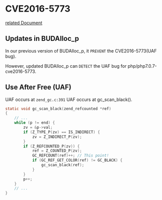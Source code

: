 # CVE2016-5773

[related Document](https://vuldb.com/?id.90639)

## Updates in BUDAlloc_p
In our previous version of BUDAlloc_p, it `PREVENT` the CVE2016-5773(UAF bug).

However, updated BUDAlloc_p can `DETECT` the UAF bug for php/php7.0.7-cve2016-5773.

## Use After Free (UAF)
UAF occurs at `zend_gc.c:391`
UAF occurs at gc_scan_black(). 

```c
static void gc_scan_black(zend_refcounted *ref)
{
    // ...
	while (p != end) {
		zv = &p->val;
		if (Z_TYPE_P(zv) == IS_INDIRECT) {
			zv = Z_INDIRECT_P(zv);
		}
		if (Z_REFCOUNTED_P(zv)) {
			ref = Z_COUNTED_P(zv);
			GC_REFCOUNT(ref)++; // This point!
			if (GC_REF_GET_COLOR(ref) != GC_BLACK) {
				gc_scan_black(ref);
			}
		}
		p++;
	}
    // ...
}

```